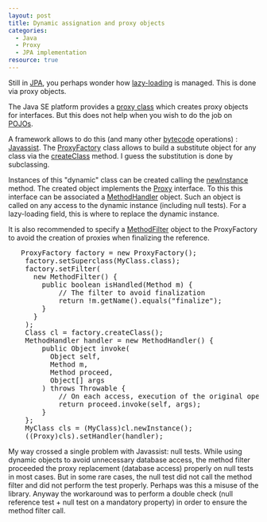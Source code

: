 ```yaml
--- 
layout: post 
title: Dynamic assignation and proxy objects
categories:
  - Java
  - Proxy
  - JPA implementation
resource: true
---
```

<p>
	Still in <a href="http://en.wikipedia.org/wiki/Java_Persistence_API">JPA</a>,
	you perhaps wonder how <a
		href="http://docs.oracle.com/javaee/6/api/javax/persistence/FetchType.html#LAZY">lazy-loading</a>
	is managed. This is done via proxy objects.
</p>
<p>
	The Java SE platform provides a <a
		href="http://docs.oracle.com/javase/7/docs/api/java/lang/reflect/Proxy.html">proxy
		class</a> which creates proxy objects for interfaces. But this does not
	help when you wish to do the job on <a
		href="http://martinfowler.com/bliki/POJO.html">POJOs</a>.
</p>
<p>
	A framework allows to do this (and many other <a
		href="http://en.wikipedia.org/wiki/Java_bytecode">bytecode</a>
	operations) : <a href="http://www.jboss.org/javassist/">Javassist</a>.
	The <a
		href="http://www.csg.ci.i.u-tokyo.ac.jp/~chiba/javassist/html/javassist/util/proxy/ProxyFactory.html">ProxyFactory</a>
	class allows to build a substitute object for any class via the <a
		href="http://www.csg.ci.i.u-tokyo.ac.jp/~chiba/javassist/html/javassist/util/proxy/ProxyFactory.html#createClass%28%29">createClass</a>
	method. I guess the substitution is done by subclassing.
</p>
<p></p>
<p>
	Instances of this "dynamic" class can be created calling the <a
		href="http://docs.oracle.com/javase/7/docs/api/java/lang/Class.html#newInstance%28%29">newInstance</a>
	method. The created object implements the <a
		href="http://www.csg.ci.i.u-tokyo.ac.jp/~chiba/javassist/html/javassist/util/proxy/Proxy.html">Proxy</a>
	interface. To this this interface can be associated a <a
		href="http://www.csg.ci.i.u-tokyo.ac.jp/~chiba/javassist/html/javassist/util/proxy/MethodHandler.html">MethodHandler</a>
	object. Such an object is called on any access to the dynamic instance
	(including null tests). For a lazy-loading field, this is where to
	replace the dynamic instance.
</p>
<p>
	It is also recommended to specify a <a
		href="http://www.csg.ci.i.u-tokyo.ac.jp/~chiba/javassist/html/javassist/util/proxy/MethodFilter.html">MethodFilter</a>
	object to the ProxyFactory to avoid the creation of proxies when
	finalizing the reference.
</p>
<p>
<pre> 	ProxyFactory factory = new ProxyFactory();
	factory.setSuperclass(MyClass.class);
	factory.setFilter(
	  new MethodFilter() {
	    public boolean isHandled(Method m) {
	        // The filter to avoid finalization
	        return !m.getName().equals("finalize");
	    }
	  }
	);
	Class cl = factory.createClass();
	MethodHandler handler = new MethodHandler() {
	    public Object invoke(
	      Object self, 
	      Method m, 
	      Method proceed,
	      Object[] args
	    ) throws Throwable {
	        // On each access, execution of the original operation
	        return proceed.invoke(self, args);
	    }
	};
	MyClass cls = (MyClass)cl.newInstance();
	((Proxy)cls).setHandler(handler);
</pre>
</p>
<p>
	My way crossed a single problem with Javassist: null tests. While
	using dynamic objects to avoid unnecessary database access, the method
	filter proceeded the proxy replacement (database access) properly on
	null tests in most cases. But in some rare cases, the null test did not
	call the method filter and did not perform the test properly. Perhaps
	was this a misuse of the library. Anyway the workaround was to perform
	a double check (null reference test + null test on a mandatory
	property) in order to ensure the method filter call.
</p>
